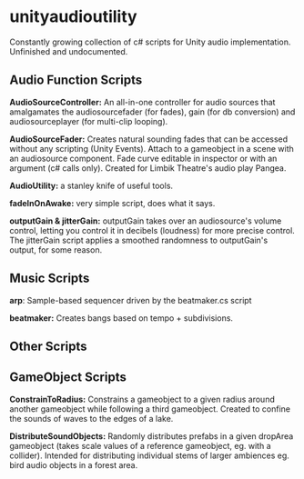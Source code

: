 # unityaudioutility
Constantly growing collection of c# scripts for Unity audio implementation.
Unfinished and undocumented.


## Audio Function Scripts

**AudioSourceController:** An all-in-one controller for audio sources that amalgamates the audiosourcefader (for fades), gain (for db conversion) and audiosourceplayer (for multi-clip looping).

**AudioSourceFader:** Creates natural sounding fades that can be accessed without any scripting (Unity Events). Attach to a gameobject in a scene with an audiosource component. Fade curve editable in inspector or with an argument (c# calls only). Created for Limbik Theatre's audio play Pangea.

**AudioUtility:** a stanley knife of useful tools.

**fadeInOnAwake:** very simple script, does what it says.

**outputGain & jitterGain:** outputGain takes over an audiosource's volume control, letting you control it in decibels (loudness) for more precise control. The jitterGain script applies a smoothed randomness to outputGain's output, for some reason.


## Music Scripts

**arp**: Sample-based sequencer driven by the beatmaker.cs script

**beatmaker:** Creates bangs based on tempo + subdivisions.


## Other Scripts

## GameObject Scripts

**ConstrainToRadius:** Constrains a gameobject to a given radius around another gameobject while following a third gameobject. Created to confine the sounds of waves to the edges of a lake.

**DistributeSoundObjects:** Randomly distributes prefabs in a given dropArea gameobject (takes scale values of a reference gameobject, eg. with a collider). Intended for distributing individual stems of larger ambiences eg. bird audio objects in a forest area.
